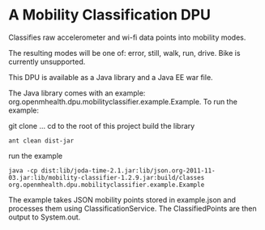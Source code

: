 # A Mobility Classification DPU 

Classifies raw accelerometer and wi-fi data points into mobility modes.

The resulting modes will be one of: error, still, walk, run, drive. Bike is currently unsupported.

This DPU is available as a Java library and a Java EE war file.

The Java library comes with an example: org.openmhealth.dpu.mobilityclassifier.example.Example. To run the example:

git clone ...
cd to the root of this project
build the library

    ant clean dist-jar

run the example

    java -cp dist:lib/joda-time-2.1.jar:lib/json.org-2011-11-03.jar:lib/mobility-classifier-1.2.9.jar:build/classes org.openmhealth.dpu.mobilityclassifier.example.Example
  
The example takes JSON mobility points stored in example.json and processes them using ClassificationService. The ClassifiedPoints are then output to System.out. 


 
